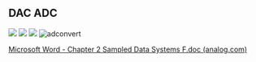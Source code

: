 ## DAC ADC
![](https://static4.arrow.com/-/media/arrow/images/miscellaneous/0/0418_aliasing_example.jpg?h=307&w=590&la=en&hash=C789B35B99E475FCD9CD32BF3D79A497AF0D2748)
![](https://upload.wikimedia.org/wikipedia/commons/c/c7/CPT-Sound-ADC-DAC.svg)
![](https://upload.wikimedia.org/wikipedia/commons/5/5a/Conversion_AD_DA.png)
![adconvert](https://lh6.googleusercontent.com/mi20uhYSFipSZDQ6Gel-rWnArANz7ZLvyQqHWNayuBvx7UHwU58-03_mjATBO3N1IhjmvLnr7mJfQ4Uijonx7o7YapCd-j7LCWmoY3NSVeh2g4J1XUkvIw0n7FVgkUx9D-P5ofqIXVAq40U=s2048)  

[Microsoft Word - Chapter 2 Sampled Data Systems F.doc (analog.com)](https://www.analog.com/media/en/training-seminars/design-handbooks/data-conversion-handbook/chapter2.pdf)
